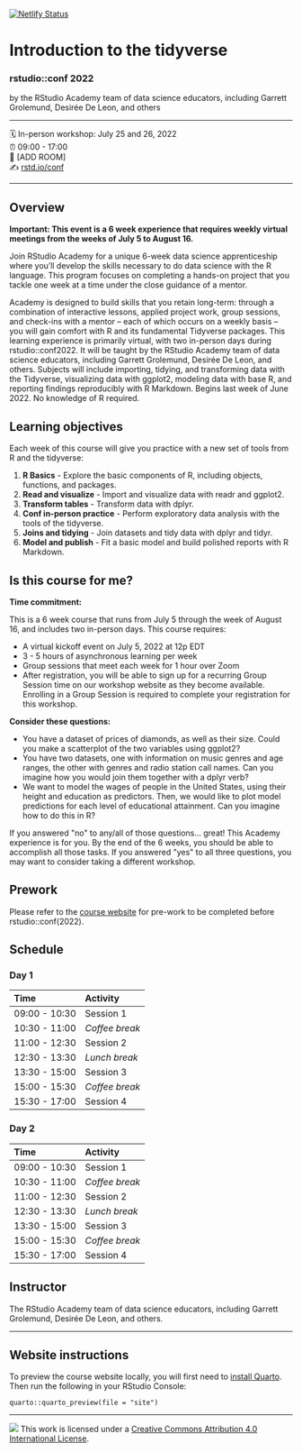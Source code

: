 [![Netlify Status](https://api.netlify.com/api/v1/badges/3202a4bc-272d-4ac9-b80a-64a3bb294c94/deploy-status)](https://app.netlify.com/sites/conf22-intro-tidyverse/deploys)

Introduction to the tidyverse 
================

### rstudio::conf 2022

by the RStudio Academy team of data science educators, including Garrett Grolemund, Desirée De Leon, and others

-----

:spiral_calendar: In-person workshop: July 25 and 26, 2022  
:alarm_clock:     09:00 - 17:00  
:hotel:           \[ADD ROOM\]  
:writing_hand:    [rstd.io/conf](http://rstd.io/conf)

-----

## Overview

**Important: This event is a 6 week experience that requires weekly virtual meetings from the weeks of July 5 to August 16.** 

Join RStudio Academy for a unique 6-week data science apprenticeship where you’ll develop the skills necessary to do data science with the R language. This program focuses on completing a hands-on project that you tackle one week at a time under the close guidance of a mentor.

Academy is designed to build skills that you retain long-term: through a combination of interactive lessons, applied project work, group sessions, and check-ins with a mentor – each of which occurs on a weekly basis – you will gain comfort with R and its fundamental Tidyverse packages. This learning experience is primarily virtual, with two in-person days during rstudio::conf2022. It will be taught by the RStudio Academy team of data science educators, including Garrett Grolemund, Desirée De Leon, and others. Subjects will include importing, tidying, and transforming data with the Tidyverse, visualizing data with ggplot2, modeling data with base R, and reporting findings reproducibly with R Markdown. Begins last week of June 2022. No knowledge of R required.

## Learning objectives

Each week of this course will give you practice with a new set of tools from R and the tidyverse:

1. **R Basics** - Explore the basic components of R, including objects, functions, and packages.
2. **Read and visualize** - Import and visualize data with readr and ggplot2.
3. **Transform tables** - Transform data with dplyr.
4. **Conf in-person practice** - Perform exploratory data analysis with the tools of the tidyverse.
5. **Joins and tidying** - Join datasets and tidy data with dplyr and tidyr.
6. **Model and publish** - Fit a basic model and build polished reports with R Markdown.

## Is this course for me?

**Time commitment:**

This is a 6 week course that runs from July 5 through the week of August 16, and includes two in-person days. This course requires:

* A virtual kickoff event on July 5, 2022 at 12p EDT
* 3 - 5 hours of asynchronous learning per week
* Group sessions that meet each week for 1 hour over Zoom
* After registration, you will be able to sign up for a recurring Group Session time on our workshop website as they become available. Enrolling in a Group Session is required to complete your registration for this workshop.

**Consider these questions:**

* You have a dataset of prices of diamonds, as well as their size. Could you make a scatterplot of the two variables using ggplot2?
* You have two datasets, one with information on music genres and age ranges, the other with genres and radio station call names. Can you imagine how you would join them together with a dplyr verb?
* We want to model the wages of people in the United States, using their height and education as predictors. Then, we would like to plot model predictions for each level of educational attainment. Can you imagine how to do this in R?

If you answered "no" to any/all of those questions... great! This Academy experience is for you. By the end of the 6 weeks, you should be able to accomplish all those tasks. If you answered "yes" to all three questions, you may want to consider taking a different workshop.

## Prework

Please refer to the [course website](https://conf22-intro-tidyverse.netlify.app/prework.html) for pre-work to be completed before rstudio::conf(2022). 

## Schedule

### Day 1

| Time          | Activity         |
| :------------ | :--------------- |
| 09:00 - 10:30 | Session 1        |
| 10:30 - 11:00 | *Coffee break*   |
| 11:00 - 12:30 | Session 2        |
| 12:30 - 13:30 | *Lunch break*    |
| 13:30 - 15:00 | Session 3        |
| 15:00 - 15:30 | *Coffee break*   |
| 15:30 - 17:00 | Session 4        |

### Day 2

| Time          | Activity         |
| :------------ | :--------------- |
| 09:00 - 10:30 | Session 1        |
| 10:30 - 11:00 | *Coffee break*   |
| 11:00 - 12:30 | Session 2        |
| 12:30 - 13:30 | *Lunch break*    |
| 13:30 - 15:00 | Session 3        |
| 15:00 - 15:30 | *Coffee break*   |
| 15:30 - 17:00 | Session 4        |

## Instructor

The RStudio Academy team of data science educators, including Garrett Grolemund, Desirée De Leon, and others.

-----
## Website instructions
To preview the course website locally, you will first need to [install Quarto](https://quarto.org/docs/get-started/). Then run the following in your RStudio Console:

```
quarto::quarto_preview(file = "site")
```

-----

![](https://i.creativecommons.org/l/by/4.0/88x31.png) This work is
licensed under a [Creative Commons Attribution 4.0 International
License](https://creativecommons.org/licenses/by/4.0/).
